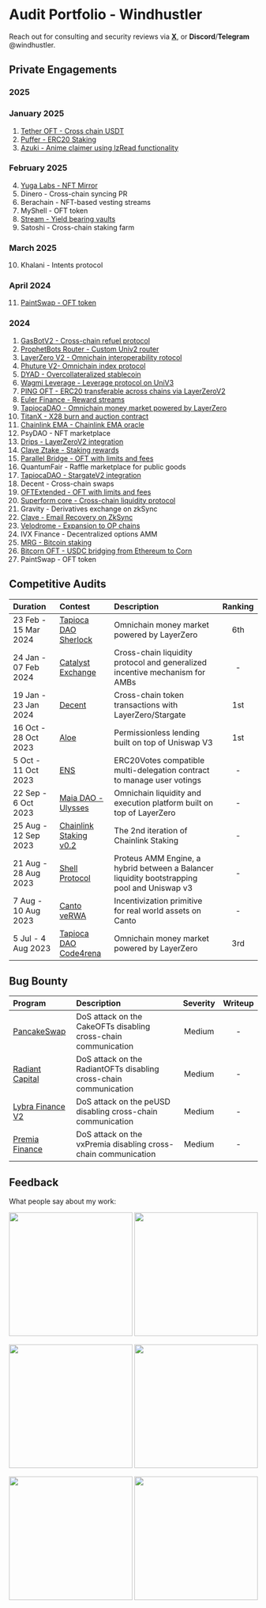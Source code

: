 # Audit Portfolio - Windhustler

Reach out for consulting and security reviews via [**X**](https://twitter.com/windhustler), or **Discord**/**Telegram** @windhustler.

## Private Engagements

### 2025

### January 2025
1. [Tether OFT - Cross chain USDT](./team/Tether-OFT-Security-Review.pdf)
2. [Puffer - ERC20 Staking](./team/Puffer-Staking-Security-Review.pdf)
3. [Azuki - Anime claimer using lzRead functionality](./team/Anime-Claimer-Security-Review.pdf)

### February 2025
4. [Yuga Labs - NFT Mirror](./team/2025-02-05-YugaLabs-NFT-Shadows.pdf)
5. Dinero - Cross-chain syncing PR
6. Berachain - NFT-based vesting streams
7. MyShell - OFT token
8. [Stream - Yield bearing vaults](./team/Stream-Zenith-Security-Review.pdf)
9. Satoshi - Cross-chain staking farm

### March 2025
10. Khalani - Intents protocol

### April 2024
11. [PaintSwap - OFT token](./team/Paintswap-Security-Review.pdf)

### 2024

1. [GasBotV2 - Cross-chain refuel protocol](./solo/GasbotV2-Security-Review.md)
2. [ProphetBots Router - Custom Univ2 router](./solo/Prophet-Router-Security-Review.md)
3. [LayerZero V2 - Omnichain interoperability rotocol](./solo/LayerZero-V2-Security-Review.pdf)
4. [Phuture V2- Omnichain index protocol](./team/Phuture-V2-Security-Review.pdf)
5. [DYAD - Overcollateralized stablecoin](./team/DYAD-Security-Review.pdf)
6. [Wagmi Leverage - Leverage protocol on UniV3](./team/Wagmi-Security-Review.pdf)
7. [PING OFT - ERC20 transferable across chains via LayerZeroV2](./solo/PING-Security-Review.pdf)
8. [Euler Finance - Reward streams](./team/Euler-Finance-Security-Review.pdf)
9. [TapiocaDAO - Omnichain money market powered by LayerZero](./solo/TapiocaDAO-Security-Review.pdf)
10. [TitanX - X28 burn and auction contract](./team/X28-Hunter-Security-Review.pdf)
11. [Chainlink EMA - Chainlink EMA oracle](./team/Bailsec-defi.money-ChainlinkEMA.pdf)
12. PsyDAO - NFT marketplace
13. [Drips - LayerZeroV2 integration](./team/Drips-Security-Review.pdf)
14. [Clave Ztake - Staking rewards](./team/Clave-Ztake-Security-Review.pdf)
15. [Parallel Bridge - OFT with limits and fees](./team/Bailsec-ParallelBridge-BridgeableToken-Security-Review.pdf)
16. QuantumFair - Raffle marketplace for public goods
17. [TapiocaDAO - StargateV2 integration](./solo/TapiocaDAO-StargateV2-Security-Review.pdf)
18. Decent - Cross-chain swaps
19. [OFTExtended - OFT with limits and fees](./solo/OFTExtended-Security-Review.pdf)
20. [Superform core - Cross-chain liquidity protocol](./team/Superform-core-Security-Review.pdf)
21. Gravity - Derivatives exchange on zkSync
22. [Clave - Email Recovery on ZkSync](./team/Clave-EmailRecovery-Security-Review.pdf)
23. [Velodrome - Expansion to OP chains](./team/Velodrome-Security-Review.pdf) 
24. IVX Finance - Decentralized options AMM
25. [MRG - Bitcoin staking](./team/Mrg-Cantina-Security-Review.pdf)
26. [Bitcorn OFT - USDC bridging from Ethereum to Corn](./solo/Bitcorn-OFT-Security-Review.pdf)
27. PaintSwap - OFT token

## Competitive Audits

| Duration             | Contest                                                                       | Description                                                                                 | Ranking |
|:---------------------|:------------------------------------------------------------------------------|:--------------------------------------------------------------------------------------------|:-------:|
| 23 Feb - 15 Mar 2024 | [Tapioca DAO Sherlock](./reports/Tapioca-DAO-Sherlock-Security-Review.md)     | Omnichain money market powered by LayerZero                                                 |   6th   |
| 24 Jan - 07 Feb 2024 | [Catalyst Exchange](./reports/Catalyst-Exchange-Security-Review.md)           | Cross-chain liquidity protocol and generalized incentive mechanism for AMBs                 |    -    |
| 19 Jan - 23 Jan 2024 | [Decent](./reports/Decent-Security-Review.md)                                 | Cross-chain token transactions with LayerZero/Stargate                                      |   1st   |
| 16 Oct - 28 Oct 2023 | [Aloe](./reports/Aloe-Security-Review.md)                                     | Permissionless lending built on top of Uniswap V3                                           |   1st   |
| 5 Oct - 11 Oct 2023  | [ENS](./reports/ENS-Security-Review.md)                                       | ERC20Votes compatible multi-delegation contract to manage user votings                      |    -    |
| 22 Sep - 6 Oct 2023  | [Maia DAO - Ulysses](./reports/Maia-DAO-Ulysses-Security-Review.md)           | Omnichain liquidity and execution platform built on top of LayerZero                        |    -    |
| 25 Aug - 12 Sep 2023 | [Chainlink Staking v0.2](./reports/Chainlink-Staking-v0.2-Security-Review.md) | The 2nd iteration of Chainlink Staking                                                      |    -    |
| 21 Aug - 28 Aug 2023 | [Shell Protocol](./reports/Shell-Protocol-Proteus-Security-Review.md)         | Proteus AMM Engine, a hybrid between a Balancer liquidity bootstrapping pool and Uniswap v3 |    -    |
| 7 Aug - 10 Aug 2023  | [Canto veRWA](./reports/Canto-veRWA-Security-Review.md)                       | Incentivization primitive for real world assets on Canto                                    |    -    |
| 5 Jul - 4 Aug 2023   | [Tapioca DAO Code4rena](./reports/Tapioca-DAO-C4-Security-Review.md)          | Omnichain money market powered by LayerZero                                                 |   3rd   |

## Bug Bounty

| Program                                                                                                              | Description                                                       | Severity  | Writeup  |
|:---------------------------------------------------------------------------------------------------------------------|:------------------------------------------------------------------|:---------:|:--------:|
| [PancakeSwap](https://immunefi.com/bounty/pancakeswap/)                                                              | DoS attack on the CakeOFTs disabling cross-chain communication    |  Medium   |    -     |
| [Radiant Capital](https://immunefi.com/bounty/radiant/)                                                              | DoS attack on the RadiantOFTs disabling cross-chain communication |  Medium   |    -     |
| [Lybra Finance V2](https://immunefi.com/bounty/lybrafinance/)                                                        | DoS attack on the peUSD disabling cross-chain communication       |  Medium   |    -     |
| [Premia Finance](https://app.hats.finance/bug-bounties/premia-bug-bounty-0xdaf2a62e238001cbc595628e46984734990e2c4d) | DoS attack on the vxPremia disabling cross-chain communication    |  Medium   |    -     |

## Feedback

What people say about my work:

<p align="center">
  <img src="./assets/gogo.png" width="250"/>
  <img src="./assets/flint-reference.png" width="250"/>
</p>

<p align="center">
  <img src="./assets/layer-zero.png" width="250"/>
  <img src="./assets/donation-bug-report.png" width="250"/>
</p>

<p align="center">
  <img src="./assets/django.png" width="250"/>
  <img src="./assets/whitehat_bandit.png" width="250"/>
</p>
